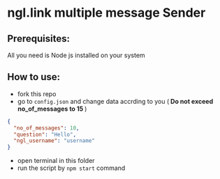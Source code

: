 # ngl.link multiple message Sender

## Prerequisites:

All you need is Node js installed on your system

## How to use:

- fork this repo
- go to `config.json` and change data accrding to you (<b> Do not exceed no_of_messages to 15 </b>)

```json
{
  "no_of_messages": 10,
  "question": "Hello",
  "ngl_username": "username"
}
```

- open terminal in this folder
- run the script by `npm start` command
